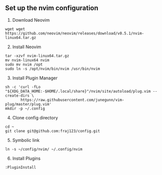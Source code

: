 ## Set up the nvim configuration
1. Download Neovim
```
wget wget https://github.com/neovim/neovim/releases/download/v0.5.1/nvim-linux64.tar.gz
```
2. Install Neovim
```
tar -xzvf nvim-linux64.tar.gz
mv nvim-linux64 nvim
sudo mv nvim /opt
sudo ln -s /opt/nvim/bin/nvim /usr/bin/nvim
```
3. Install Plugin Manager
```
sh -c 'curl -fLo "${XDG_DATA_HOME:-$HOME/.local/share}"/nvim/site/autoload/plug.vim --create-dirs \
       https://raw.githubusercontent.com/junegunn/vim-plug/master/plug.vim'
mkdir -p ~/.config
```
4. Clone config directory
```
cd ~
git clone git@github.com:fraj123/config.git
```
5. Symbolic link
```
ln -s ~/config/nvim/ ~/.config/nvim
```
6. Install Plugins
```
:PluginInstall
```
